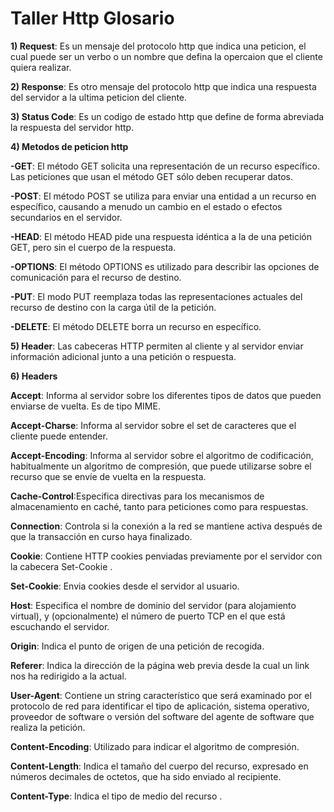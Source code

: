 
# Taller Http Glosario

**1) Request**: Es un mensaje del protocolo http que indica una peticion, el cual puede ser un verbo o un nombre que defina la opercaion que el cliente quiera realizar.

**2) Response**: Es otro mensaje del protocolo http que indica una respuesta del servidor a la ultima peticion del cliente. 

**3) Status Code**: Es un codigo de estado http que define de forma abreviada la respuesta del servidor http.

**4) Metodos de peticion http**

**-GET**: El método GET  solicita una representación de un recurso específico. Las peticiones que usan el método GET sólo deben recuperar datos.

**-POST**: El método POST se utiliza para enviar una entidad a un recurso en específico, causando a menudo un cambio en el estado o efectos secundarios en el servidor.

**-HEAD**: El método HEAD pide una respuesta idéntica a la de una petición GET, pero sin el cuerpo de la respuesta.

**-OPTIONS**: El método OPTIONS es utilizado para describir las opciones de comunicación para el recurso de destino.

**-PUT**: El modo PUT reemplaza todas las representaciones actuales del recurso de destino con la carga útil de la petición.

**-DELETE**: El método DELETE borra un recurso en específico.




**5) Header**: Las cabeceras HTTP permiten al cliente y al servidor enviar información adicional junto a una petición o respuesta.

**6) Headers**

**Accept**: Informa al servidor sobre los diferentes tipos de datos que pueden enviarse de vuelta. Es de tipo MIME.

**Accept-Charse**: Informa al servidor sobre el set de caracteres que el cliente puede entender.

**Accept-Encoding**: Informa al servidor sobre el algoritmo de codificación, habitualmente un algoritmo de compresión, que puede utilizarse sobre el recurso que se envíe de vuelta en la respuesta.

**Cache-Control**:Especifica directivas para los mecanismos de almacenamiento en caché, tanto para peticiones como para respuestas.

**Connection**: Controla si la conexión a la red se mantiene activa después de que la transacción en curso haya finalizado.

**Cookie**: Contiene HTTP cookies penviadas previamente por el servidor con la cabecera Set-Cookie .

**Set-Cookie**: Envia cookies desde el servidor al usuario.

**Host**: Especifica el nombre de dominio del servidor (para alojamiento virtual), y (opcionalmente) el número de puerto TCP en el que está escuchando el servidor.

**Origin**: Indica el punto de origen de una petición de recogida.

**Referer**: Indica la dirección de la página web previa desde la cual un link nos ha redirigido a la actual.

**User-Agent**: Contiene un string característico que será examinado por el protocolo de red para identificar el tipo de aplicación, sistema operativo, proveedor de software o versión del software del agente de software que realiza la petición.

**Content-Encoding**: Utilizado para indicar el algoritmo de compresión.

**Content-Length**: Indica el tamaño del cuerpo del recurso, expresado en números decimales de octetos, que ha sido enviado al recipiente.

**Content-Type**: Indica el tipo de medio del recurso .




